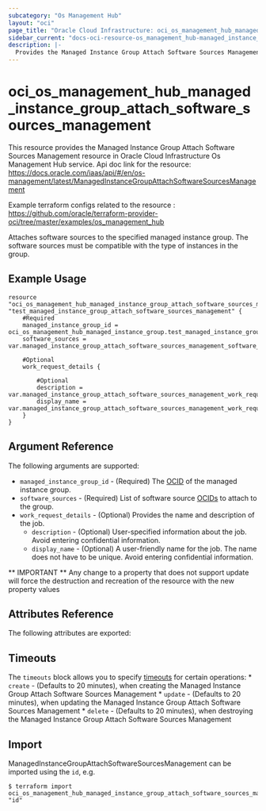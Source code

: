```yaml
---
subcategory: "Os Management Hub"
layout: "oci"
page_title: "Oracle Cloud Infrastructure: oci_os_management_hub_managed_instance_group_attach_software_sources_management"
sidebar_current: "docs-oci-resource-os_management_hub-managed_instance_group_attach_software_sources_management"
description: |-
  Provides the Managed Instance Group Attach Software Sources Management resource in Oracle Cloud Infrastructure Os Management Hub service
---
```


# oci_os_management_hub_managed_instance_group_attach_software_sources_management
This resource provides the Managed Instance Group Attach Software Sources Management resource in Oracle Cloud Infrastructure Os Management Hub service.
Api doc link for the resource: https://docs.oracle.com/iaas/api/#/en/os-management/latest/ManagedInstanceGroupAttachSoftwareSourcesManagement

Example terraform configs related to the resource : https://github.com/oracle/terraform-provider-oci/tree/master/examples/os_management_hub

Attaches software sources to the specified managed instance group. The software sources must be compatible with the type of instances in the group.


## Example Usage

```hcl
resource "oci_os_management_hub_managed_instance_group_attach_software_sources_management" "test_managed_instance_group_attach_software_sources_management" {
	#Required
	managed_instance_group_id = oci_os_management_hub_managed_instance_group.test_managed_instance_group.id
	software_sources = var.managed_instance_group_attach_software_sources_management_software_sources

	#Optional
	work_request_details {

		#Optional
		description = var.managed_instance_group_attach_software_sources_management_work_request_details_description
		display_name = var.managed_instance_group_attach_software_sources_management_work_request_details_display_name
	}
}
```

## Argument Reference

The following arguments are supported:

* `managed_instance_group_id` - (Required) The [OCID](https://docs.cloud.oracle.com/iaas/Content/General/Concepts/identifiers.htm) of the managed instance group.
* `software_sources` - (Required) List of software source [OCIDs](https://docs.cloud.oracle.com/iaas/Content/General/Concepts/identifiers.htm) to attach to the group.
* `work_request_details` - (Optional) Provides the name and description of the job.
	* `description` - (Optional) User-specified information about the job. Avoid entering confidential information.
	* `display_name` - (Optional) A user-friendly name for the job. The name does not have to be unique. Avoid entering confidential information.


** IMPORTANT **
Any change to a property that does not support update will force the destruction and recreation of the resource with the new property values

## Attributes Reference

The following attributes are exported:


## Timeouts

The `timeouts` block allows you to specify [timeouts](https://registry.terraform.io/providers/oracle/oci/latest/docs/guides/changing_timeouts) for certain operations:
	* `create` - (Defaults to 20 minutes), when creating the Managed Instance Group Attach Software Sources Management
	* `update` - (Defaults to 20 minutes), when updating the Managed Instance Group Attach Software Sources Management
	* `delete` - (Defaults to 20 minutes), when destroying the Managed Instance Group Attach Software Sources Management


## Import

ManagedInstanceGroupAttachSoftwareSourcesManagement can be imported using the `id`, e.g.

```
$ terraform import oci_os_management_hub_managed_instance_group_attach_software_sources_management.test_managed_instance_group_attach_software_sources_management "id"
```

